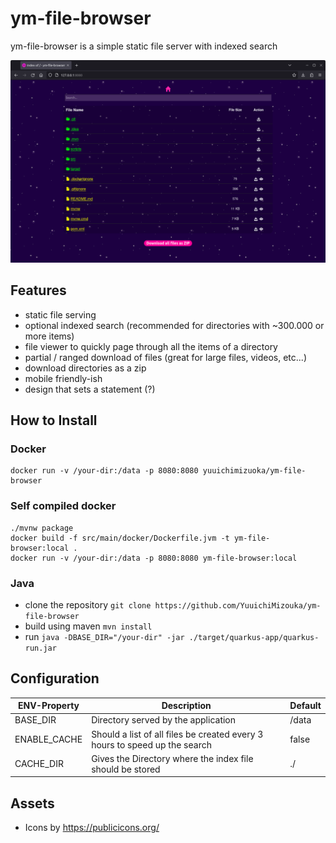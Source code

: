 # ym-file-browser

ym-file-browser is a simple static file server with indexed search

![example](./example.png)

## Features
- static file serving
- optional indexed search (recommended for directories with ~300.000 or more items)
- file viewer to quickly page through all the items of a directory
- partial / ranged download of files (great for large files, videos, etc...)
- download directories as a zip
- mobile friendly-ish
- design that sets a statement (?)

## How to Install
### Docker
```
docker run -v /your-dir:/data -p 8080:8080 yuuichimizuoka/ym-file-browser
```
### Self compiled docker
```
./mvnw package
docker build -f src/main/docker/Dockerfile.jvm -t ym-file-browser:local .
docker run -v /your-dir:/data -p 8080:8080 ym-file-browser:local
```
### Java
- clone the repository `git clone https://github.com/YuuichiMizouka/ym-file-browser`
- build using maven `mvn install`
- run `java -DBASE_DIR="/your-dir" -jar ./target/quarkus-app/quarkus-run.jar`

## Configuration
| ENV-Property | Description                                                                | Default |
|--------------|----------------------------------------------------------------------------|---------|
| BASE_DIR     | Directory served by the application                                        | /data   |
| ENABLE_CACHE | Should a list of all files be created every 3 hours to speed up the search | false   |
| CACHE_DIR    | Gives the Directory where the index file should be stored                  | ./      |

## Assets
- Icons by https://publicicons.org/
